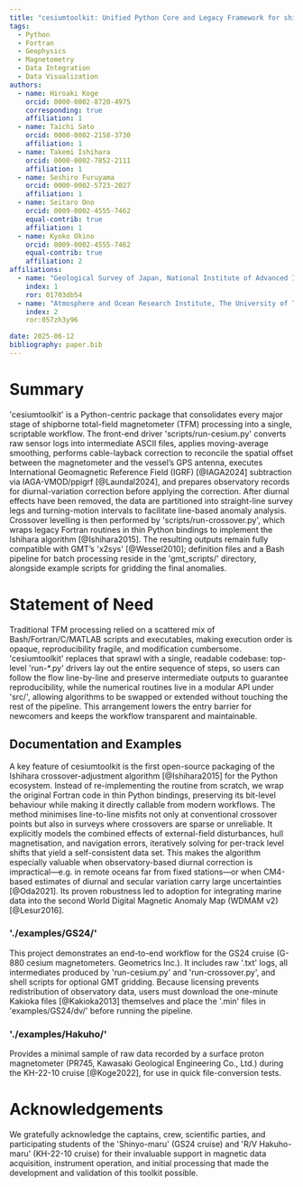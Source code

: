 ```yaml
---
title: "cesiumtoolkit: Unified Python Core and Legacy Framework for shipborne total-field magnetometer Processing"
tags:
  - Python
  - Fortran
  - Geophysics
  - Magnetometry
  - Data Integration
  - Data Visualization
authors:
  - name: Hiroaki Koge
    orcid: 0000-0002-8720-4975
    corresponding: true
    affiliation: 1
  - name: Taichi Sato
    orcid: 0000-0002-2158-3730
    affiliation: 1
  - name: Takemi Ishihara
    orcid: 0000-0002-7852-2111
    affiliation: 1
  - name: Seshiro Furuyama
    orcid: 0000-0002-5723-2027
    affiliation: 1
  - name: Seitaro Ono
    orcid: 0009-0002-4555-7462
    equal-contrib: true
    affiliation: 1
  - name: Kyoko Okino
    orcid: 0009-0002-4555-7462
    equal-contrib: true
    affiliation: 2
affiliations:
  - name: "Geological Survey of Japan, National Institute of Advanced Industrial Science and Technology (AIST), 1-1-1 Higashi, Tsukuba, Ibaraki 305-8567, Japan"
    index: 1
    ror: 01703db54
  - name: "Atmosphere and Ocean Research Institute, The University of Tokyo, 5-1-5, Kashiwanoha, Kashiwa-shi, Chiba 277-8564, Japan"
    index: 2
    ror:057zh3y96

date: 2025-06-12
bibliography: paper.bib
---
```


# Summary
'cesiumtoolkit' is a Python-centric package that consolidates every major stage of shipborne total-field magnetometer (TFM) processing into a single, scriptable workflow. The front-end driver 'scripts/run-cesium.py' converts raw sensor logs into intermediate ASCII files, applies moving-average smoothing, performs cable-layback correction to reconcile the spatial offset between the magnetometer and the vessel’s GPS antenna, executes International Geomagnetic Reference Field (IGRF) [@IAGA2024] subtraction via IAGA-VMOD/ppigrf [@Laundal2024], and prepares observatory records for diurnal-variation correction before applying the correction. After diurnal effects have been removed, the data are partitioned into straight-line survey legs and turning-motion intervals to facilitate line-based anomaly analysis. Crossover levelling is then performed by 'scripts/run-crossover.py', which wraps legacy Fortran routines in thin Python bindings to implement the Ishihara algorithm [@Ishihara2015]. The resulting outputs remain fully compatible with GMT’s 'x2sys' [@Wessel2010]; definition files and a Bash pipeline for batch processing reside in the 'gmt_scripts/' directory, alongside example scripts for gridding the final anomalies.


# Statement of Need
Traditional TFM processing relied on a scattered mix of Bash/Fortran/C/MATLAB scripts and executables, making execution order is opaque, reproducibility fragile, and modification cumbersome. 'cesiumtoolkit' replaces that sprawl with a single, readable codebase: top-level 'run-*.py' drivers lay out the entire sequence of steps, so users can follow the flow line-by-line and preserve intermediate outputs to guarantee reproducibility, while the numerical routines live in a modular API under 'src/', allowing algorithms to be swapped or extended without touching the rest of the pipeline. This arrangement lowers the entry barrier for newcomers and keeps the workflow transparent and maintainable.

## Documentation and Examples
A key feature of cesiumtoolkit is the first open-source packaging of the Ishihara crossover-adjustment algorithm [@Ishihara2015] for the Python ecosystem. Instead of re-implementing the routine from scratch, we wrap the original Fortran code in thin Python bindings, preserving its bit-level behaviour while making it directly callable from modern workflows. The method minimises line-to-line misfits not only at conventional crossover points but also in surveys where crossovers are sparse or unreliable. It explicitly models the combined effects of external-field disturbances, hull magnetisation, and navigation errors, iteratively solving for per-track level shifts that yield a self-consistent data set. This makes the algorithm especially valuable when observatory-based diurnal correction is impractical—e.g. in remote oceans far from fixed stations—or when CM4-based estimates of diurnal and secular variation carry large uncertainties [@Oda2021]. Its proven robustness led to adoption for integrating marine data into the second World Digital Magnetic Anomaly Map (WDMAM v2) [@Lesur2016].


### './examples/GS24/'
This project demonstrates an end-to-end workflow for the GS24 cruise (G-880 cesium magnetometers. Geometrics Inc.). It includes raw '.txt' logs, all intermediates produced by 'run-cesium.py' and 'run-crossover.py', and shell scripts for optional GMT gridding. Because licensing prevents redistribution of observatory data, users must download the one-minute Kakioka files [@Kakioka2013] themselves and place the '.min' files in 'examples/GS24/dv/' before running the pipeline.

### './examples/Hakuho/'
Provides a minimal sample of raw data recorded by a surface proton magnetometer (PR745, Kawasaki Geological Engineering Co., Ltd.) during the KH-22-10 cruise [@Koge2022], for use in quick file-conversion tests.


# Acknowledgements
We gratefully acknowledge the captains, crew, scientific parties, and participating students of the 'Shinyo-maru' (GS24 cruise) and 'R/V Hakuho-maru' (KH-22-10 cruise) for their invaluable support in magnetic data acquisition, instrument operation, and initial processing that made the development and validation of this toolkit possible.